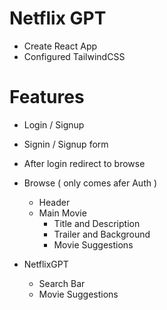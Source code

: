 # Netflix GPT

- Create React App
- Configured TailwindCSS

# Features

- Login / Signup
- Signin / Signup form
- After login redirect to browse

- Browse ( only comes afer Auth )

  - Header
  - Main Movie
    - Title and Description
    - Trailer and Background
    - Movie Suggestions

- NetflixGPT
  - Search Bar
  - Movie Suggestions
